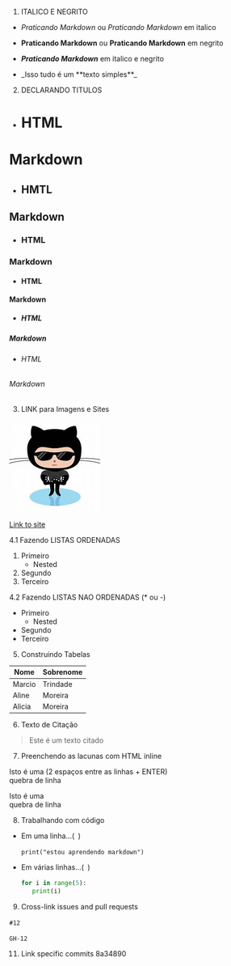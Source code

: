 1. ITALICO E NEGRITO

- *Praticando Markdown* ou _Praticando Markdown_ em italico
- **Praticando Markdown** ou __Praticando Markdown__ em negrito
- __*Praticando Markdown*__ em italico e negrito

- \_Isso tudo é um \*\*texto simples**_


2. DECLARANDO TITULOS

- <h1>HTML</h1>   
# Markdown
- <h2>HMTL</h2>   
## Markdown
- <h3>HTML</h3>   
### Markdown
- <h4>HTML</h4>   
#### Markdown
- <h5>HTML</h5>   
##### Markdown
- <h6>HTML</h6>   
###### Markdown


3. LINK para Imagens e Sites

![Link an image](/github_glasses.jpeg)

[Link to site](https://learn.microsoft.com/en-us/training)


4.1 Fazendo LISTAS ORDENADAS
1. Primeiro
   - Nested
2. Segundo
3. Terceiro


4.2 Fazendo LISTAS NAO ORDENADAS (* ou -)

- Primeiro
  - Nested
- Segundo
- Terceiro

5. Construindo Tabelas

Nome|Sobrenome
-|-
Marcio|Trindade
Aline|Moreira
Alicia|Moreira

6. Texto de Citação

> Este é um texto citado


7. Preenchendo as lacunas com HTML inline
   
Isto é uma (2 espaços entre as linhas + ENTER)  
quebra de linha

Isto é uma <br> quebra de linha

8. Trabalhando com código 
  - Em uma linha...(` `)

    `print("estou aprendendo markdown")`
    
  - Em várias linhas...(``` ```)
    ``` python
    for i in range(5): 
       print(i)
    ```

9. Cross-link issues and pull requests

  
`#12`  

`GH-12`

11. Link specific commits
8a34890 






